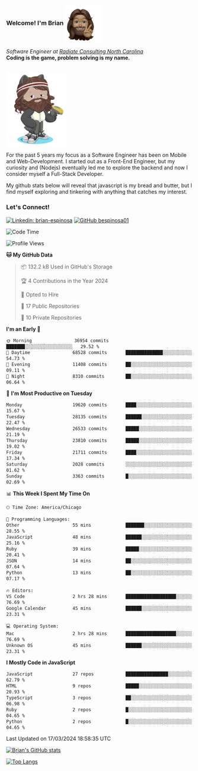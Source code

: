 ###  Welcome! I'm Brian <img align="center" src="https://github.com/bespinosa01/bespinosa01/blob/main/assets/peace-animoji.png" height="100" /></h2>
<p><em>Software Engineer at <a href="https://www.radiateconsulting.coop/north-carolina-tech-coop">Radiate Consulting North Carolina</a>
 <br/>
<!-- </br>Developer Consultant at <a href="https://codethedream.org/">Code The Dream</a> -->
</em> <b>Coding is the game, problem solving is my name.</b></p>

<br/>


 <img align="center" src="https://github.com/bespinosa01/bespinosa01/blob/main/assets/octo-me.png" height="200" /> 
 <p>
 For the past 5 years my focus as a Software Engineer has been on Mobile and Web-Development. I started out as a Front-End Engineer, but my curiosity and (Nodejs) eventually led me to explore the backend and now I consider myself a Full-Stack Developer.
</p>
<p>
 My github stats below will reveal that javascript is my bread and butter, but I find myself exploring and tinkering with anything that catches my interest. 
 </p>
 
 
### Let's Connect!

[![Linkedin: brian-espinosa](https://img.shields.io/badge/-brian--espinosa-blue?style=flat-square&logo=Linkedin&logoColor=white&link=https://www.linkedin.com/in/brian-espinosa/)](https://www.linkedin.com/in/brian-espinosa/)
[![GitHub bespinosa01](https://img.shields.io/github/followers/bespinosa01?label=follow&style=social)](https://github.com/bespinosa01)



<!--START_SECTION:waka-->
![Code Time](http://img.shields.io/badge/Code%20Time-1%2C467%20hrs%2034%20mins-blue)

![Profile Views](http://img.shields.io/badge/Profile%20Views-0-blue)

**🐱 My GitHub Data** 

> 📦 132.2 kB Used in GitHub's Storage 
 > 
> 🏆 4 Contributions in the Year 2024
 > 
> 💼 Opted to Hire
 > 
> 📜 17 Public Repositories 
 > 
> 🔑 10 Private Repositories 
 > 
**I'm an Early 🐤** 

```text
🌞 Morning                36954 commits       ███████░░░░░░░░░░░░░░░░░░   29.52 % 
🌆 Daytime                68528 commits       ██████████████░░░░░░░░░░░   54.73 % 
🌃 Evening                11408 commits       ██░░░░░░░░░░░░░░░░░░░░░░░   09.11 % 
🌙 Night                  8310 commits        ██░░░░░░░░░░░░░░░░░░░░░░░   06.64 % 
```
📅 **I'm Most Productive on Tuesday** 

```text
Monday                   19620 commits       ████░░░░░░░░░░░░░░░░░░░░░   15.67 % 
Tuesday                  28135 commits       ██████░░░░░░░░░░░░░░░░░░░   22.47 % 
Wednesday                26533 commits       █████░░░░░░░░░░░░░░░░░░░░   21.19 % 
Thursday                 23810 commits       █████░░░░░░░░░░░░░░░░░░░░   19.02 % 
Friday                   21711 commits       ████░░░░░░░░░░░░░░░░░░░░░   17.34 % 
Saturday                 2028 commits        ░░░░░░░░░░░░░░░░░░░░░░░░░   01.62 % 
Sunday                   3363 commits        █░░░░░░░░░░░░░░░░░░░░░░░░   02.69 % 
```


📊 **This Week I Spent My Time On** 

```text
🕑︎ Time Zone: America/Chicago

💬 Programming Languages: 
Other                    55 mins             ███████░░░░░░░░░░░░░░░░░░   28.55 % 
JavaScript               48 mins             ██████░░░░░░░░░░░░░░░░░░░   25.16 % 
Ruby                     39 mins             █████░░░░░░░░░░░░░░░░░░░░   20.41 % 
JSON                     14 mins             ██░░░░░░░░░░░░░░░░░░░░░░░   07.64 % 
Python                   13 mins             ██░░░░░░░░░░░░░░░░░░░░░░░   07.17 % 

🔥 Editors: 
VS Code                  2 hrs 28 mins       ███████████████████░░░░░░   76.69 % 
Google Calendar          45 mins             ██████░░░░░░░░░░░░░░░░░░░   23.31 % 

💻 Operating System: 
Mac                      2 hrs 28 mins       ███████████████████░░░░░░   76.69 % 
Unknown OS               45 mins             ██████░░░░░░░░░░░░░░░░░░░   23.31 % 
```

**I Mostly Code in JavaScript** 

```text
JavaScript               27 repos            ████████████████░░░░░░░░░   62.79 % 
HTML                     9 repos             █████░░░░░░░░░░░░░░░░░░░░   20.93 % 
TypeScript               3 repos             ██░░░░░░░░░░░░░░░░░░░░░░░   06.98 % 
Ruby                     2 repos             █░░░░░░░░░░░░░░░░░░░░░░░░   04.65 % 
Python                   2 repos             █░░░░░░░░░░░░░░░░░░░░░░░░   04.65 % 
```




 Last Updated on 17/03/2024 18:58:35 UTC
<!--END_SECTION:waka-->


<!--  Github STATS -->
[![Brian's GitHub stats](https://github-readme-stats.vercel.app/api?username=bespinosa01&hide=stars,contribs&count_private=true&show_icons=true)](https://github.com/anuraghazra/github-readme-stats)

[![Top Langs](https://github-readme-stats.vercel.app/api/top-langs/?username=bespinosa01&layout=compact)](https://github.com/anuraghazra/github-readme-stats)



<!--
**bespinosa01/bespinosa01** is a ✨ _special_ ✨ repository because its `README.md` (this file) appears on your GitHub profile.

Here are some ideas to get you started:

- 🔭 I’m currently working on ...
- 🌱 I’m currently learning ...
- 👯 I’m looking to collaborate on ...
- 🤔 I’m looking for help with ...
- 💬 Ask me about ...
- 📫 How to reach me: ...
- 😄 Pronouns: ...
- ⚡ Fun fact: ...
-->
